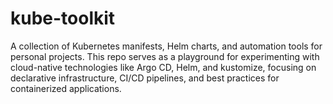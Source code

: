 # kube-toolkit
A collection of Kubernetes manifests, Helm charts, and automation tools for personal projects. This repo serves as a playground for experimenting with cloud-native technologies like Argo CD, Helm, and kustomize, focusing on declarative infrastructure, CI/CD pipelines, and best practices for containerized applications.
